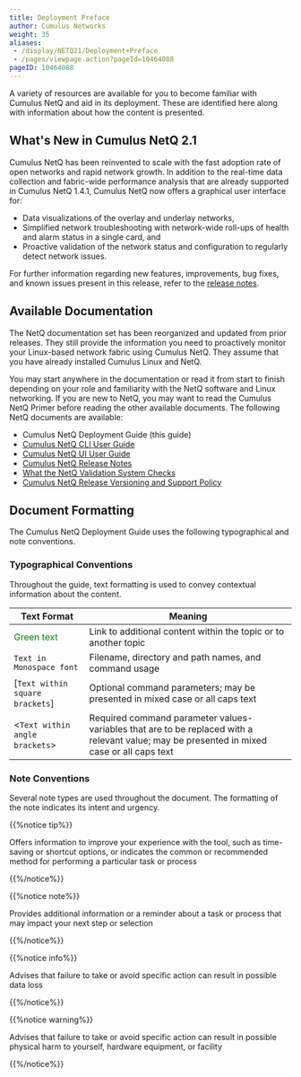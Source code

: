 ```yaml
---
title: Deployment Preface
author: Cumulus Networks
weight: 35
aliases:
 - /display/NETQ21/Deployment+Preface
 - /pages/viewpage.action?pageId=10464088
pageID: 10464088
---
```

A variety of resources are available for you to become familiar with
Cumulus NetQ and aid in its deployment. These are identified here along
with information about how the content is presented.

## What's New in Cumulus NetQ 2.1

Cumulus NetQ has been reinvented to scale with the fast adoption rate of
open networks and rapid network growth. In addition to the real-time
data collection and fabric-wide performance analysis that are already
supported in Cumulus NetQ 1.4.1, Cumulus NetQ now offers a graphical
user interface for:

- Data visualizations of the overlay and underlay networks,
- Simplified network troubleshooting with network-wide roll-ups of
  health and alarm status in a single card, and
- Proactive validation of the network status and configuration to
  regularly detect network issues.

For further information regarding new features, improvements, bug fixes,
and known issues present in this release, refer to the [release
notes](https://support.cumulusnetworks.com/hc/en-us/articles/360017779214).

## Available Documentation

The NetQ
documentation set has been reorganized and updated from prior releases.
They still provide the information you need to proactively monitor your
Linux-based network fabric using Cumulus NetQ. They assume that you have
already installed Cumulus Linux and NetQ.

You may
start anywhere in the documentation or read it from start to finish
depending on your role and familiarity with the NetQ software and Linux
networking. If you are
new to NetQ, you may want to read the Cumulus NetQ Primer before reading
the other available documents.
 The following NetQ documents are
available:

  - Cumulus NetQ Deployment Guide (this guide)
  - [Cumulus NetQ CLI User Guide](/version/cumulus-netq-21/Cumulus-NetQ-CLI-User-Guide/)
  - [Cumulus NetQ UI User Guide](/version/cumulus-netq-21/Cumulus-NetQ-UI-User-Guide/)
  - [Cumulus NetQ Release Notes](https://support.cumulusnetworks.com/hc/en-us/articles/360017779214)
  - [What the NetQ Validation System Checks](https://support.cumulusnetworks.com/hc/en-us/articles/360021961394)
  - [Cumulus NetQ Release Versioning and Support Policy](https://support.cumulusnetworks.com/hc/en-us/articles/360020782534)

## Document Formatting

The Cumulus NetQ Deployment Guide uses the following typographical and
note conventions.

### Typographical Conventions

 Throughout the guide, text formatting is
used to convey contextual information about the content.

| **Text Format**                   | **Meaning**           |
| --------------------------------- | ------------------------ |
| <span style="color: #008000;">Green text</span>  | Link to additional content within the topic or to another topic    |
| `Text in Monospace font`   | Filename, directory and path names, and command usage  |
| \[`Text within square brackets`\] | Optional command parameters; may be presented in mixed case or all caps text  |
| \<`Text within angle brackets`\>  | Required command parameter values-variables that are to be replaced with a relevant value; may be presented in mixed case or all caps text |

### Note Conventions

 Several note types are used throughout
the document. The formatting of the note indicates its intent and
urgency.

{{%notice tip%}}

Offers information to improve your
experience with the tool, such as time-saving or shortcut options, or indicates the common or
recommended method for performing a particular task or process

{{%/notice%}}

{{%notice note%}}

Provides additional information or a reminder about a task or process
that may impact your next step or selection

{{%/notice%}}

{{%notice info%}}

Advises that failure to take or avoid specific action can result in
possible data loss

{{%/notice%}}

{{%notice warning%}}

Advises that failure to take or avoid specific action can result in
possible physical harm to yourself, hardware equipment, or facility

{{%/notice%}}
